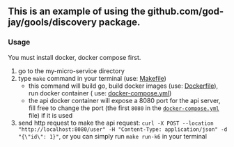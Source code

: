 ## This is an example of using the github.com/god-jay/gools/discovery package.

### Usage

You must install docker, docker compose first.

1. go to the my-micro-service directory
2. type `make` command in your terminal (use: [Makefile](Makefile))
    - this command will build go, build docker images (use: [Dockerfile](Dockerfile)), run docker container (
      use: [docker-compose.yml](docker-compose.yml))
    - the api docker container will expose a 8080 port for the api server, fill free to change the port (the
      first `8080` in
      the [`docker-compose.yml`](docker-compose.yml) file) if it is used
3. send http request to make the api request:
   `curl -X POST --location "http://localhost:8080/user" -H "Content-Type: application/json" -d "{\"id\": 1}"`, or you
   can simply run `make run-k6` in your terminal
   

